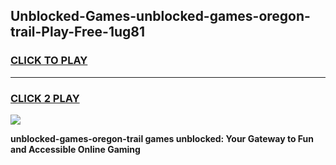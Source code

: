 
## Unblocked-Games-unblocked-games-oregon-trail-Play-Free-1ug81
<h3>
<a href="https://premium76.site?title=unblocked-games-oregon-trail&ref=23A">CLICK TO PLAY</a></h3>
<hr>

<h3>
<a href="https://premium76.site?title=unblocked-games-oregon-trail&ref=23A">CLICK 2 PLAY</a>
  
</h3>

<a href="https://premium76.site?title=unblocked-games-oregon-trail&ref=23A"><img src="https://clearcache.store/games.png"></a>


**unblocked-games-oregon-trail games unblocked: Your Gateway to Fun and Accessible Online Gaming**
